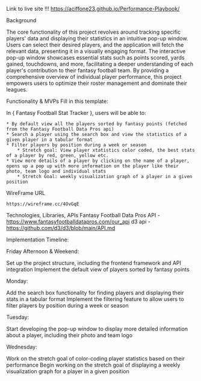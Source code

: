 Link to live site !!! https://aciffone23.github.io/Performance-Playbook/

Background

The core functionality of this project revolves around tracking specific players' data and displaying their statistics in an intuitive pop-up window. Users can select their desired players, and the application will fetch the relevant data, presenting it in a visually engaging format. The interactive pop-up window showcases essential stats such as points scored, yards gained, touchdowns, and more, facilitating a deeper understanding of each player's contribution to their fantasy football team. By providing a comprehensive overview of individual player performance, this project empowers users to optimize their roster management and dominate their leagues.

Functionality & MVPs
Fill in this template:

In { Fantasy Football Stat Tracker }, users will be able to:

    * By default view all the players sorted by fantasy points (fetched from the Fantasy Football Data Pros api)
    * Search a player using the search box and view the statistics of a given player in a tabular format 
    * Filter players by position during a week or season
        * Stretch goal: View player xtatistics color coded, the best stats of a player by red, green, yellow etc. 
    * View more details of a player by clicking on the name of a player, opens up a pop up with more information on the player like their photo, team logo and individual stats
        * Stretch Goal: weekly visualization graph of a player in a given position 

WireFrame URL 

    https://wireframe.cc/4OvGqE

Technologies, Libraries, APIs
    Fantasy Football Data Pros API - https://www.fantasyfootballdatapros.com/our_api
    d3 api - https://github.com/d3/d3/blob/main/API.md

Implementation Timeline:

Friday Afternoon & Weekend:

Set up the project structure, including the frontend framework and API integration
Implement the default view of players sorted by fantasy points

Monday:

Add the search box functionality for finding players and displaying their stats in a tabular format
Implement the filtering feature to allow users to filter players by position during a week or season

Tuesday:

Start developing the pop-up window to display more detailed information about a player, including their photo and team logo

Wednesday:

Work on the stretch goal of color-coding player statistics based on their performance
Begin working on the stretch goal of displaying a weekly visualization graph for a player in a given position



